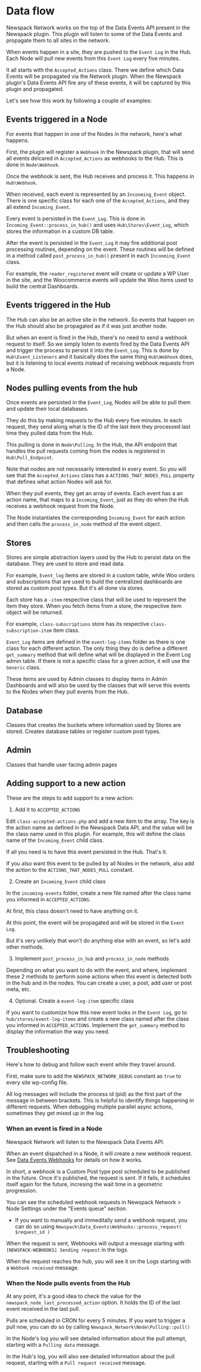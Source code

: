 

# Data flow

Newspack Network works on the top of the Data Events API present in the Newspack plugin. This plugin will listen to some of the Data Events and propagate them to all sites in the network.

When events happen in a site, they are pushed to the `Event Log` in the Hub. Each Node will pull new events from this `Event Log` every five minutes.

It all starts with the `Accepted_Actions` class. There we define which Data Events will be propagated via the Network plugin. When the Newspack plugin's Data Events API fire any of these events, it will be captured by this plugin and propagated.

Let's see how this work by following a couple of examples:

## Events triggered in a Node

For events that happen in one of the Nodes in the network, here's what happens.

First, the plugin will register a `Webhook` in the Newspack plugin, that will send all events delcared in `Accepted_Actions` as webhooks to the Hub. This is done in `Node\Webhook`.

Once the webhook is sent, the Hub receives and process it. This happens in `Hub\Webhook`.

When received, each event is represented by an `Inconming_Event` object. There is one specific class for each one of the `Accepted_Actions`, and they all extend `Incoming_Event`.

Every event is persisted in the `Event_Log`. This is done in `Incoming_Event::process_in_hub()` and uses `Hub\Stores\Event_Log`, which stores the information in a custom DB table.

After the event is persisted in the `Event_Log` it may fire additional post processing routines, depending on the event. These routines will be defined in a method called `post_process_in_hub()` present in each `Inconming_Event` class.

For example, the `reader_registered` event will create or update a WP User in the site, and the Woocommerce events will update the Woo items used to build the central Dashboards.

## Events triggered in the Hub

The Hub can also be an active site in the network. So events that happen on the Hub should also be propagated as if it was just another node.

But when an event is fired in the Hub, there's no need to send a webhook request to itself. So we simply listen to events fired by the Data Events API and trigger the process to persist it into the `Event_Log`. This is done by `Hub\Event_Listeners` and it basically does the same thing `Hub\Webhook` does, but it is listening to local events instead of receiving webhook requests from a Node.

## Nodes pulling events from the hub

Once events are persisted in the `Event_Log`, Nodes will be able to pull them and update their local databases.

They do this by making requests to the Hub every five minutes. In each request, they send along what is the ID of the last item they processed last time they pulled data from the Hub.

This pulling is done in `Node\Pulling`. In the Hub, the API endpoint that handles the pull requests coming from the nodes is registered in `Hub\Pull_Endpoint`.

Note that nodes are not necessarily interested in every event. So you will see that the `Accepted_Actions` class has a `ACTIONS_THAT_NODES_PULL` property that defines what action Nodes will ask for.

When they pull events, they get an array of events. Each event has a an action name, that maps to a `Incoming_Event`, just as they do when the Hub receives a webhook request from the Node.

The Node instantiates the corresponding `Incoming_Event` for each action and then calls the `process_in_node` method of the event object.

## Stores

Stores are simple abstraction layers used by the Hub to persist data on the database. They are used to store and read data.

For example, `Event_log` items are stored in a custom table, while Woo orders and subscriptions that are used to build the centralized dashboards are stored as custom post types. But it's all done via stores.

Each store has a `-item` respective class that will be used to represent the item they store. When you fetch items from a store, the respective item object will be returned.

For example, `class-subscriptions` store has its respective `class-subscription-item` item class.

`Event_Log` items are defined in the `event-log-items` folder as there is one class for each different action. The only thing they do is define a different `get_summary` method that will define what will be displayed in the Event Log admin table. If there is not a specific class for a given action, it will use the `Generic` class.

These items are used by Admin classes to display items in Admin Dashboards and will also be used by the classes that will serve this events to the Nodes when they pull events from the Hub.

## Database

Classes that creates the buckets where information used by Stores are stored. Creates database tables or register custom post types.

## Admin

Classes that handle user facing admin pages

## Adding support to a new action

These are the steps to add support to a new action:

1. Add it to `ACCEPTED_ACTIONS`

Edit `class-accepted-actions.php` and add a new item to the array. The key is the action name as defined in the Newspack Data API, and the value will be the class name used in this plugin. For example, this will define the class name of the `Incoming_Event` child class.

If all you need is to have this event persisted in the Hub. That's it.

If you also want this event to be pulled by all Nodes in the network, also add the action to the `ACTIONS_THAT_NODES_PULL` constant.

2. Create an `Incoming_Event` child class

In the `incoming-events` folder, create a new file named after the class name you informed in `ACCEPTED_ACTIONS`.

At first, this class doesn't need to have anything on it.

At this point, the event will be propagated and will be stored in the `Event Log`.

But it's very unlikely that won't do anything else with an event, so let's add other methods.

3. Implement `post_process_in_hub` and `process_in_node` methods

Depending on what you want to do with the event, and where, implement these 2 methods to perform some actions when this event is detected both in the hub and in the nodes. You can create a user, a post, add user or post meta, etc.

4. Optional. Create a `event-log-item` specific class

If you want to customize how this new event looks in the `Event Log`, go to `hub/stores/event-log-items` and create a new class named after the class you informed in `ACCEPTED_ACTIONS`. Implement the `get_summary` method to display the information the way you need.


## Troubleshooting

Here's how to debug and follow each event while they travel around.

First, make sure to add the `NEWSPACK_NETWORK_DEBUG` constant as `true` to every site wp-config file.

All log messages will include the process id (pid) as the first part of the message in between brackets. This is helpful to identify things happening in different requests. When debugging multiple parallel async actions, sometimes they get mixed up in the log.

### When an event is fired in a Node

Newspack Network will listen to the Newspack Data Events API.

When an event dispatched in a Node, it will create a new webhook request. See [Data Events Webhooks](https://github.com/Automattic/newspack-plugin/blob/trunk/includes/data-events/class-webhooks.php) for details on how it works.

In short, a webhook is a Custom Post type post scheduled to be published in the future. Once it's published, the request is sent. If it fails, it schedules itself again for the future, incresing the wait time in a geometric progression.

You can see the scheduled webhook requests in Newspack Network > Node Settings under the "Events queue" section.

* If you want to manually and immeditally send a webhook request, you can do so using `Newspack\Data_Events\Webhooks::process_request( $request_id )`

When the request is sent, Webhooks will output a message starting with `[NEWSPACK-WEBHOOKS] Sending request` in the logs.

When the request reaches the hub, you will see it on the Logs starting with a `Webhook received` message.

### When the Node pulls events from the Hub

At any point, it's a good idea to check the value for the `newspack_node_last_processed_action` option. It holds the ID of the last event received in the last pull.

Pulls are scheduled in CRON for every 5 minutes. If you want to trigger a pull now, you can do so by calling `Newspack_Network\Node\Pulling::pull()`

In the Node's log you will see detailed information about the pull attempt, starting with a `Pulling data` message.

In the Hub's log, you will also see detailed information about the pull request, starting with a `Pull request received` message.